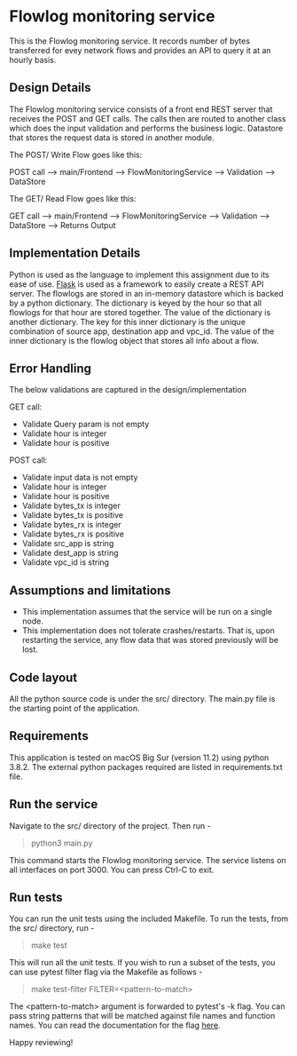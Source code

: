 # Flowlog monitoring service

This is the Flowlog monitoring service. It records number of bytes transferred for evey network flows and provides an API to query it at an hourly basis.

## Design Details

The Flowlog monitoring service consists of a front end REST server that receives the POST and GET calls.
The calls then are routed to another class which does the input validation and performs the business logic.
Datastore that stores the request data is stored in another module.

The POST/ Write Flow goes like this:

POST call --> main/Frontend --> FlowMonitoringService --> Validation --> DataStore 

The GET/ Read Flow goes like this:

GET call --> main/Frontend --> FlowMonitoringService --> Validation --> DataStore --> Returns Output

## Implementation Details
Python is used as the language to implement this assignment due to its ease of use.
[Flask](https://flask.palletsprojects.com/en/2.1.x/) is used as a framework to easily create a REST API server. 
The flowlogs are stored in an in-memory datastore which is backed by a python dictionary. The dictionary is keyed by the hour so that all flowlogs for that hour are stored together. The value of the dictionary is another dictionary. The key for this inner dictionary is the unique combination of source app, destination app and vpc_id. The value of the inner dictionary is the flowlog object that stores all info about a flow.

## Error Handling

The below validations are captured in the design/implementation

GET call:
- Validate Query param is not empty
- Validate hour is integer
- Validate hour is positive

POST call:
- Validate input data is not empty
- Validate hour is integer
- Validate hour is positive
- Validate bytes_tx is integer
- Validate bytes_tx is positive
- Validate bytes_rx is integer
- Validate bytes_rx is positive
- Validate src_app is string
- Validate dest_app is string
- Validate vpc_id is string


## Assumptions and limitations
- This implementation assumes that the service will be run on a single node.
- This implementation does not tolerate crashes/restarts. That is, upon restarting the service, any flow data that was stored previously will be lost.

## Code layout
All the python source code is under the src/ directory. The main.py file is the starting point of the application.

## Requirements
This application is tested on macOS Big Sur (version 11.2) using python 3.8.2.
The external python packages required are listed in requirements.txt file.

## Run the service
Navigate to the src/ directory of the project. Then run - 
> python3 main.py

This command starts the Flowlog monitoring service. The service listens on all interfaces on port 3000. You can press Ctrl-C to exit.

## Run tests
You can run the unit tests using the included Makefile. To run the tests, from the src/ directory, run - 
> make test

This will run all the unit tests. If you wish to run a subset of the tests, you can use pytest filter flag via the Makefile as follows - 
> make test-filter FILTER=\<pattern-to-match>

The \<pattern-to-match> argument is forwarded to pytest's -k flag. You can pass string patterns that will be matched against file names and function names. You can read the documentation for the flag [here](https://docs.pytest.org/en/stable/usage.html#specifying-tests-selecting-tests).

Happy reviewing!